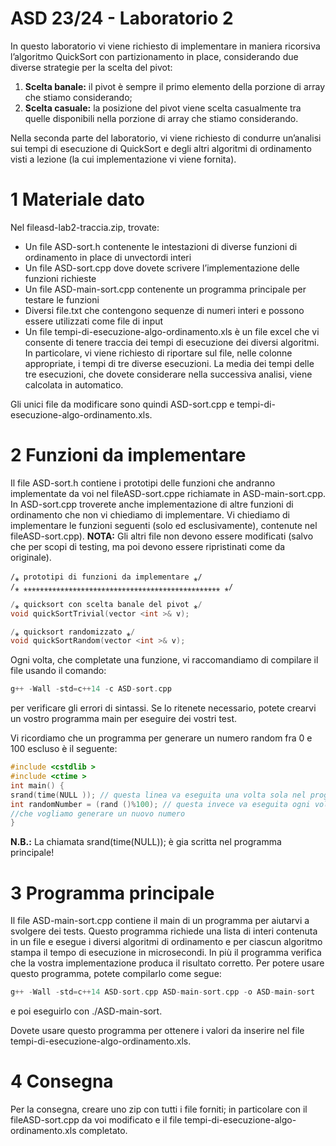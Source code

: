# ASD 23/24 - Laboratorio 2

In questo laboratorio vi viene richiesto di implementare in maniera ricorsiva l’algoritmo QuickSort con partizionamento in
place, considerando due diverse strategie per la scelta del pivot:

1. **Scelta banale:** il pivot è sempre il primo elemento della porzione di array che stiamo considerando;
2. **Scelta casuale:** la posizione del pivot viene scelta casualmente tra quelle disponibili nella porzione di array che stiamo
    considerando.

Nella seconda parte del laboratorio, vi viene richiesto di condurre un’analisi sui tempi di esecuzione di QuickSort e degli
altri algoritmi di ordinamento visti a lezione (la cui implementazione vi viene fornita).

# 1 Materiale dato

Nel fileasd-lab2-traccia.zip, trovate:

- Un file ASD-sort.h contenente le intestazioni di diverse funzioni di ordinamento in place di unvectordi interi
- Un file ASD-sort.cpp dove dovete scrivere l’implementazione delle funzioni richieste
- Un file ASD-main-sort.cpp contenente un programma principale per testare le funzioni
- Diversi file.txt che contengono sequenze di numeri interi e possono essere utilizzati come file di input
- Un file tempi-di-esecuzione-algo-ordinamento.xls è un file excel che vi consente di tenere traccia dei tempi di esecuzione dei diversi algoritmi. In particolare, vi viene richiesto di riportare sul file, nelle colonne appropriate, i tempi di tre diverse esecuzioni. La media dei tempi delle tre esecuzioni, che dovete considerare nella successiva analisi, viene calcolata in automatico.

Gli unici file da modificare sono quindi ASD-sort.cpp e tempi-di-esecuzione-algo-ordinamento.xls.

# 2 Funzioni da implementare

Il file ASD-sort.h contiene i prototipi delle funzioni che andranno implementate da voi nel fileASD-sort.cppe richiamate in ASD-main-sort.cpp. In ASD-sort.cpp troverete anche implementazione di altre funzioni di ordinamento che non vi chiediamo di implementare.
Vi chiediamo di implementare le funzioni seguenti (solo ed esclusivamente), contenute nel fileASD-sort.cpp). **NOTA:** Gli altri file non devono essere modificati (salvo che per scopi di testing, ma poi devono essere ripristinati come da originale).

```
/⁎ prototipi di funzioni da implementare ⁎/
/⁎ ⁎⁎⁎⁎⁎⁎⁎⁎⁎⁎⁎⁎⁎⁎⁎⁎⁎⁎⁎⁎⁎⁎⁎⁎⁎⁎⁎⁎⁎⁎⁎⁎⁎⁎⁎⁎⁎⁎⁎⁎⁎⁎⁎⁎⁎⁎⁎⁎ ⁎/
```
```cpp
/⁎ quicksort con scelta banale del pivot ⁎/
void quickSortTrivial(vector <int >& v);

/⁎ quicksort randomizzato ⁎/
void quickSortRandom(vector <int >& v);
```
Ogni volta, che completate una funzione, vi raccomandiamo di compilare il file usando il comando:

```cpp
g++ -Wall -std=c++14 -c ASD-sort.cpp
```
per verificare gli errori di sintassi. Se lo ritenete necessario, potete crearvi un vostro programma main per eseguire dei vostri test.

Vi ricordiamo che un programma per generare un numero random fra 0 e 100 escluso è il seguente:

```cpp
#include <cstdlib >
#include <ctime >
int main() {
srand(time(NULL )); // questa linea va eseguita una volta sola nel programma
int randomNumber = (rand ()%100); // questa invece va eseguita ogni volta
//che vogliamo generare un nuovo numero
}
```
**N.B.:** La chiamata srand(time(NULL)); è gia scritta nel programma principale!


# 3 Programma principale

Il file ASD-main-sort.cpp contiene il main di un programma per aiutarvi a svolgere dei tests. Questo programma richiede una lista di interi contenuta in un file e esegue i diversi algoritmi di ordinamento e per ciascun algoritmo stampa il tempo di esecuzione in microsecondi. In più il programma verifica che la vostra implementazione produca il risultato corretto. Per potere usare questo programma, potete compilarlo come segue:

```cpp
g++ -Wall -std=c++14 ASD-sort.cpp ASD-main-sort.cpp -o ASD-main-sort
```
e poi eseguirlo con ./ASD-main-sort.

Dovete usare questo programma per ottenere i valori da inserire nel file tempi-di-esecuzione-algo-ordinamento.xls.

# 4 Consegna

Per la consegna, creare uno zip con tutti i file forniti; in particolare con il fileASD-sort.cpp da voi modificato e il file tempi-di-esecuzione-algo-ordinamento.xls completato.


